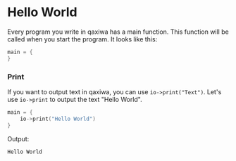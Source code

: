 # Hello World
Every program you write in qaxiwa has a main function. This function will be called when you start the program. It looks like this:
```c++
main = {
}
```
### Print
If you want to output text in qaxiwa, you can use ```io->print("Text")```. Let's use ```io->print``` to output the text "Hello World".

```c++
main = {
	io->print("Hello World")
}
```

Output:
```
Hello World
```
